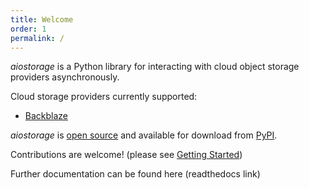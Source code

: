 ```yaml
---
title: Welcome
order: 1
permalink: /
---
```


*aiostorage* is a Python library for interacting with cloud object storage 
providers asynchronously.

Cloud storage providers currently supported:

- [Backblaze](https://www.backblaze.com/b2/cloud-storage.html)

*aiostorage* is [open source](https://github.com/family-guy/aiostorage) and 
available for download from [PyPI](https://pypi.python.org/pypi/aiostorage).

Contributions are welcome! (please see [Getting Started](/getting-started/developer-computer-setup/))

Further documentation can be found here (readthedocs link)